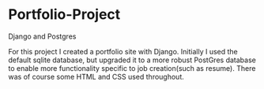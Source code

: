# Portfolio-Project
Django and Postgres


For this project I created a portfolio site with Django.  Initially I used the default sqlite database, but upgraded it to a more robust PostGres database to enable more functionality specific to job creation(such as resume).  There was of course some HTML and CSS used throughout.

